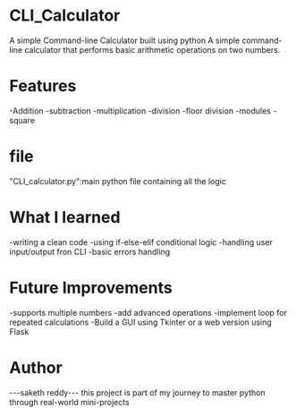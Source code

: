 # CLI_Calculator
A simple Command-line Calculator built using python
A simple command-line calculator that performs basic arithmetic operations on two numbers.

# Features
-Addition
-subtraction
-multiplication
-division
-floor division
-modules
-square

# file
"CLI_calculator.py":main python file containing all the logic

# What I learned
 -writing a clean code
 -using if-else-elif conditional logic
 -handling user input/output fron CLI
 -basic errors handling

 # Future Improvements
  -supports multiple numbers
  -add advanced operations
  -implement loop for repeated calculations
  -Build a GUI using Tkinter or a web version using Flask

  # Author
  ---saketh reddy---
  this project is part of my journey to master python through real-world mini-projects
